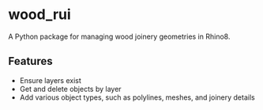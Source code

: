 # wood_rui

A Python package for managing wood joinery geometries in Rhino8.

## Features

- Ensure layers exist
- Get and delete objects by layer
- Add various object types, such as polylines, meshes, and joinery details